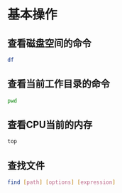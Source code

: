 # 基本操作

## 查看磁盘空间的命令 

```bash
df
```

## 查看当前工作目录的命令

```bash
pwd
```

## 查看CPU当前的内存

```bash
top
```

## 查找文件

```bash
find [path] [options] [expression]
```



